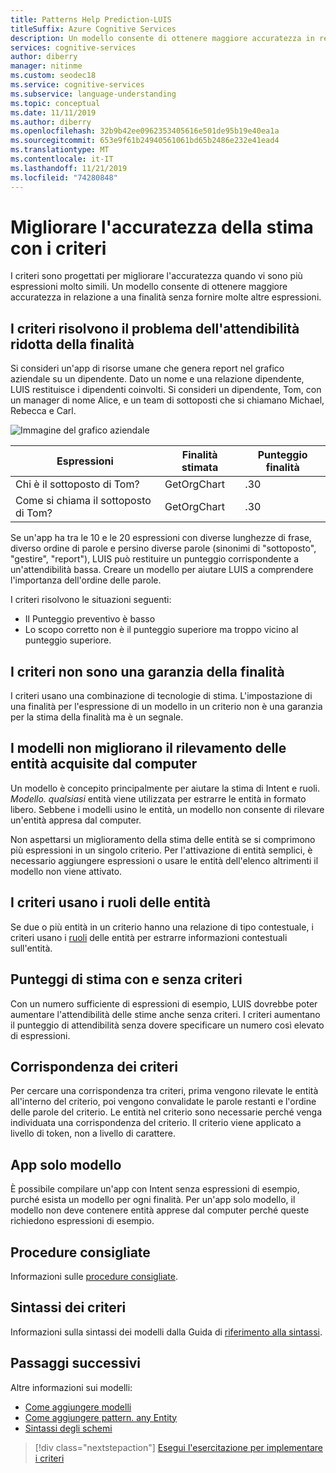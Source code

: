 ```yaml
---
title: Patterns Help Prediction-LUIS
titleSuffix: Azure Cognitive Services
description: Un modello consente di ottenere maggiore accuratezza in relazione a una finalità senza fornire molte altre espressioni.
services: cognitive-services
author: diberry
manager: nitinme
ms.custom: seodec18
ms.service: cognitive-services
ms.subservice: language-understanding
ms.topic: conceptual
ms.date: 11/11/2019
ms.author: diberry
ms.openlocfilehash: 32b9b42ee0962353405616e501de95b19e40ea1a
ms.sourcegitcommit: 653e9f61b24940561061bd65b2486e232e41ead4
ms.translationtype: MT
ms.contentlocale: it-IT
ms.lasthandoff: 11/21/2019
ms.locfileid: "74280848"
---
```

# <a name="patterns-improve-prediction-accuracy"></a>Migliorare l'accuratezza della stima con i criteri
I criteri sono progettati per migliorare l'accuratezza quando vi sono più espressioni molto simili.  Un modello consente di ottenere maggiore accuratezza in relazione a una finalità senza fornire molte altre espressioni. 

## <a name="patterns-solve-low-intent-confidence"></a>I criteri risolvono il problema dell'attendibilità ridotta della finalità
Si consideri un'app di risorse umane che genera report nel grafico aziendale su un dipendente. Dato un nome e una relazione dipendente, LUIS restituisce i dipendenti coinvolti. Si consideri un dipendente, Tom, con un manager di nome Alice, e un team di sottoposti che si chiamano Michael, Rebecca e Carl.

![Immagine del grafico aziendale](./media/luis-concept-patterns/org-chart.png)

|Espressioni|Finalità stimata|Punteggio finalità|
|--|--|--|
|Chi è il sottoposto di Tom?|GetOrgChart|.30|
|Come si chiama il sottoposto di Tom?|GetOrgChart|.30|

Se un'app ha tra le 10 e le 20 espressioni con diverse lunghezze di frase, diverso ordine di parole e persino diverse parole (sinonimi di "sottoposto", "gestire", "report"), LUIS può restituire un punteggio corrispondente a un'attendibilità bassa. Creare un modello per aiutare LUIS a comprendere l'importanza dell'ordine delle parole. 

I criteri risolvono le situazioni seguenti: 

* Il Punteggio preventivo è basso
* Lo scopo corretto non è il punteggio superiore ma troppo vicino al punteggio superiore. 

## <a name="patterns-are-not-a-guarantee-of-intent"></a>I criteri non sono una garanzia della finalità
I criteri usano una combinazione di tecnologie di stima. L'impostazione di una finalità per l'espressione di un modello in un criterio non è una garanzia per la stima della finalità ma è un segnale. 

<a name="patterns-do-not-improve-entity-detection"/></a>

## <a name="patterns-do-not-improve-machine-learned-entity-detection"></a>I modelli non migliorano il rilevamento delle entità acquisite dal computer

Un modello è concepito principalmente per aiutare la stima di Intent e ruoli. _Modello. qualsiasi_ entità viene utilizzata per estrarre le entità in formato libero. Sebbene i modelli usino le entità, un modello non consente di rilevare un'entità appresa dal computer.  

Non aspettarsi un miglioramento della stima delle entità se si comprimono più espressioni in un singolo criterio. Per l'attivazione di entità semplici, è necessario aggiungere espressioni o usare le entità dell'elenco altrimenti il modello non viene attivato.

## <a name="patterns-use-entity-roles"></a>I criteri usano i ruoli delle entità
Se due o più entità in un criterio hanno una relazione di tipo contestuale, i criteri usano i [ruoli](luis-concept-roles.md) delle entità per estrarre informazioni contestuali sull'entità.  

## <a name="prediction-scores-with-and-without-patterns"></a>Punteggi di stima con e senza criteri
Con un numero sufficiente di espressioni di esempio, LUIS dovrebbe poter aumentare l'attendibilità delle stime anche senza criteri. I criteri aumentano il punteggio di attendibilità senza dovere specificare un numero così elevato di espressioni.  

## <a name="pattern-matching"></a>Corrispondenza dei criteri
Per cercare una corrispondenza tra criteri, prima vengono rilevate le entità all'interno del criterio, poi vengono convalidate le parole restanti e l'ordine delle parole del criterio. Le entità nel criterio sono necessarie perché venga individuata una corrispondenza del criterio. Il criterio viene applicato a livello di token, non a livello di carattere. 

## <a name="pattern-only-apps"></a>App solo modello
È possibile compilare un'app con Intent senza espressioni di esempio, purché esista un modello per ogni finalità. Per un'app solo modello, il modello non deve contenere entità apprese dal computer perché queste richiedono espressioni di esempio. 

## <a name="best-practices"></a>Procedure consigliate
Informazioni sulle [procedure consigliate](luis-concept-best-practices.md).

## <a name="pattern-syntax"></a>Sintassi dei criteri

Informazioni sulla sintassi dei modelli dalla Guida di [riferimento alla sintassi](reference-pattern-syntax.md). 

## <a name="next-steps"></a>Passaggi successivi

Altre informazioni sui modelli:

* [Come aggiungere modelli](luis-how-to-model-intent-pattern.md)
* [Come aggiungere pattern. any Entity](luis-how-to-add-entities.md##add-a-patternany-entity)
* [Sintassi degli schemi](reference-pattern-syntax.md)

> [!div class="nextstepaction"]
> [Esegui l'esercitazione per implementare i criteri](luis-tutorial-pattern.md)
